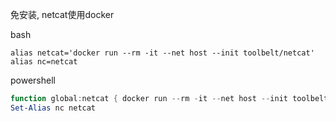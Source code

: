 免安装, netcat使用docker

bash

```shell
alias netcat='docker run --rm -it --net host --init toolbelt/netcat'
alias nc=netcat
```

powershell

```powershell
function global:netcat { docker run --rm -it --net host --init toolbelt/netcat $args }
Set-Alias nc netcat
```